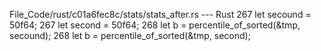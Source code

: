 File_Code/rust/c01a6fec8c/stats/stats_after.rs --- Rust
267         let secound = 50f64;                                                                                                                             267         let second = 50f64;
268         let b = percentile_of_sorted(&tmp, secound);                                                                                                     268         let b = percentile_of_sorted(&tmp, second);

